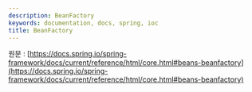 ```yaml
---
description: BeanFactory
keywords: documentation, docs, spring, ioc
title: BeanFactory
---
```


원문 : [https://docs.spring.io/spring-framework/docs/current/reference/html/core.html#beans-beanfactory](https://docs.spring.io/spring-framework/docs/current/reference/html/core.html#beans-beanfactory)